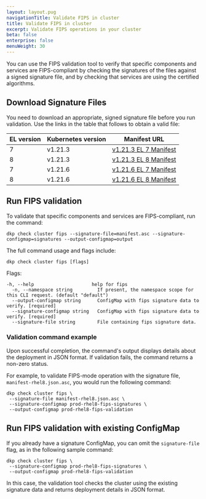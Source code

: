 ```yaml
---
layout: layout.pug
navigationTitle: Validate FIPS in cluster
title: Validate FIPS in cluster
excerpt: Validate FIPS operations in your cluster
beta: false
enterprise: false
menuWeight: 30
---
```


You can use the FIPS validation tool to verify that specific components and services are FIPS-compliant by checking the signatures of the files against a signed signature file, and by checking that services are using the certified algorithms.

## Download Signature Files

You need to download an appropriate, signed signature file before you run validation. Use the links in the table that follows to obtain a valid file:

|EL version | Kubernetes version | Manifest URL                |
|-----------|--------------------|-----------------------------|
| 7         | v1.21.3            | [v1.21.3 EL 7 Manifest][1-21-3-fips-manifest-7] |
| 8         | v1.21.3            | [v1.21.3 EL 8 Manifest][1-21-3-fips-manifest-8] |
| 7         | v1.21.6            | [v1.21.6 EL 7 Manifest][1-21-6-fips-manifest-7] |
| 8         | v1.21.6            | [v1.21.6 EL 8 Manifest][1-21-6-fips-manifest-8] |

## Run FIPS validation

To validate that specific components and services are FIPS-compliant, run the command:

```shell
dkp check cluster fips --signature-file=manifest.asc --signature-configmap=signatures --output-configmap=output
```

The full command usage and flags include:

```shell
dkp check cluster fips [flags]
```

Flags:

```shell
-h, --help                     help for fips
  -n, --namespace string         If present, the namespace scope for this CLI request. (default "default")
  --output-configmap string      ConfigMap with fips signature data to verify. [required]
  --signature-configmap string   ConfigMap with fips signature data to verify. [required]
  --signature-file string        File containing fips signature data.
```

### Validation command example

Upon successful completion, the command's output displays details about the deployment in JSON format. If validation fails, the command returns a non-zero status.

For example, to validate FIPS-mode operation with the signature file, `manifest-rhel8.json.asc`, you would run the following command:

```shell
dkp check cluster fips \
 --signature-file manifest-rhel8.json.asc \
 --signature-configmap prod-rhel8-fips-signatures \
 --output-configmap prod-rhel8-fips-validation
```

## Run FIPS validation with existing ConfigMap

If you already have a signature ConfigMap, you can omit the `signature-file` flag, as in the following sample command:

```shell
dkp check cluster fips \
 --signature-configmap prod-rhel8-fips-signatures \
 --output-configmap prod-rhel8-fips-validation
```

In this case, the validation tool checks the cluster using the existing signature data and returns deployment details in JSON format.

[1-21-3-fips-manifest-7]: https://kubernetes-fips.s3.us-east-2.amazonaws.com/tool/manifests/v1.21.6/manifest-rhel7.json.asc
[1-21-3-fips-manifest-8]: https://kubernetes-fips.s3.us-east-2.amazonaws.com/tool/manifests/v1.21.6/manifest-rhel8.json.asc
[1-21-6-fips-manifest-7]: https://kubernetes-fips.s3.us-east-2.amazonaws.com/tool/manifests/v1.21.6/manifest-rhel7.json.asc
[1-21-6-fips-manifest-8]: https://kubernetes-fips.s3.us-east-2.amazonaws.com/tool/manifests/v1.21.6/manifest-rhel8.json.asc
